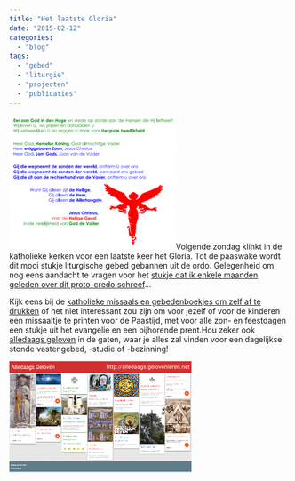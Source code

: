 ```yaml
---
title: "Het laatste Gloria"
date: "2015-02-12"
categories: 
  - "blog"
tags: 
  - "gebed"
  - "liturgie"
  - "projecten"
  - "publicaties"
---
```


[![eeraangod](images/eeraangod-300x241.png)](/blog/eer-aan-god-in-den-hoge/)Volgende zondag klinkt in de katholieke kerken voor een laatste keer het Gloria. Tot de paaswake wordt dit mooi stukje liturgische gebed gebannen uit de ordo. Gelegenheid om nog eens aandacht te vragen voor het [stukje dat ik enkele maanden geleden over dit proto-credo schreef](/blog/eer-aan-god-in-den-hoge/ "Eer aan God in den Hoge")...

Kijk eens bij de [katholieke missaals en gebedenboekjes om zelf af te drukken](/page/katholieke-printerboekjes/) of het niet interessant zou zijn om voor jezelf of voor de kinderen een missaaltje te printen voor de Paastijd, met voor alle zon- en feestdagen een stukje uit het evangelie en een bijhorende prent.Hou zeker ook [alledaags geloven](http://alledaags.gelovenleren.net/) in de gaten, waar je alles zal vinden voor een dagelijkse stonde vastengebed, -studie of -bezinning!

[![](images/advertentie330.png)](http://alledaags.gelovenleren.net "Alledaags Geloven")
